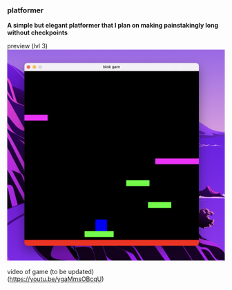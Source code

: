 ### platformer

**A simple but elegant platformer that I plan on making painstakingly long without checkpoints**  

preview (lvl 3)  
![](preview.png)  

video of game (to be updated)    
(https://youtu.be/ygaMmsOBcqU)
